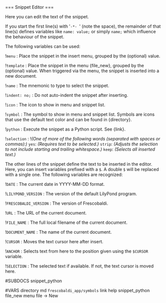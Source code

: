 === Snippet Editor ===

Here you can edit the text of the snippet.

If you start the first line(s) with '`-*- `' (note the space),
the remainder of that line(s) defines variables like `name: value;` or
simply `name;` which influence the behaviour of the snippet.

The following variables can be used:

!`menu`
: Place the snippet in the insert menu, grouped by the (optional) value.

!`template`
: Place the snippet in the menu {file_new}, grouped by the
  (optional) value. When triggered via the menu, the snippet is inserted into a
  new document.

!`name`
: The mnemonic to type to select the snippet.

!`indent: no;`
: Do not auto-indent the snippet after inserting.

!`icon`
: The icon to show in menu and snippet list.

!`symbol`
: The symbol to show in menu and snippet list. Symbols are icons that use the
  default text color and can be found in {directory}.

!`python`
: Execute the snippet as a Python script. See {link}.

!`selection`
: !_(One of more of the following words (separated with spaces or commas):)_
  `yes`: _(Requires text to be selected.)_
  `strip`: _(Adjusts the selection to not include starting and trailing
             whitespace.)_
  `keep`: _(Selects all inserted text.)_

The other lines of the snippet define the text to be inserted in the editor.
Here, you can insert variables prefixed with a `$`. A double `$` will be
replaced with a single one. The following variables are recognized:

!`DATE`
: The current date in YYYY-MM-DD format.

!`LILYPOND_VERSION`
: The version of the default LilyPond program.

!`FRESCOBALDI_VERSION`
: The version of Frescobaldi.

!`URL`
: The URL of the current document.

!`FILE_NAME`
: The full local filename of the current document.

!`DOCUMENT_NAME`
: The name of the current document.

!`CURSOR`
: Moves the text cursor here after insert.

!`ANCHOR`
: Selects text from here to the position given using the `$CURSOR` variable.

!`SELECTION`
: The selected text if available. If not, the text cursor is moved here.


#SUBDOCS
snippet_python

#VARS
directory md `frescobaldi_app/symbols`
link help snippet_python
file_new menu file -> New
